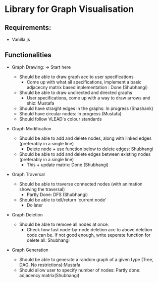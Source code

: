 # Library for Graph Visualisation
## Requirements: 
- Vanilla js

## Functionalities
- Graph Drawing: -> Start here
    - Should be able to draw graph acc to user specifications
        - Come up with what all specifications, implement a basic adjacecny matrix based inplementation : Done (Shubhangi)
    - Should be able to draw undirected and directed graphs
        - User specifications, come up with a way to draw arrows and shiz: Mustafa
    - Should have straight edges in the graphs: In progress (Shashank)
    - Should have circular nodes: In progress (Mustafa)
    - Should follow VLEAD's colour standards

- Graph Modification
    - Should be able to add and delete nodes, along with linked edges (preferably in a single line)
        - Delete node + use function below to delete edges: Shubhangi
    - Should be able to add and delete edges between existing nodes (preferably in a single line)
        - This + update matrix: Done (Shubhangi)

- Graph Traversal
    - Should be able to traverse connected nodes (with animation showing the traversal)
        - Partly Done: DFS (Shubhangi)
    - Should be able to tell/return 'current node'
        - Do later

- Graph Deletion
    - Should be able to remove all nodes at once.
        - Check how fast node-by-node deletion acc to above deletion code can be. If not good enough, write seperate function for delete all: Shubhangi

- Graph Generation
    - Should be able to generate a random graph of a given type (Tree, DAG, No restrictions):Mustafa
    - Should allow user to specify number of nodes: Partly done: adjacency matrix(Shubhangi)
